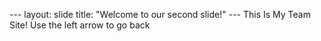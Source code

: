 --- layout: slide title: "Welcome to our second slide!" --- This Is My Team Site! Use the left arrow to go back
